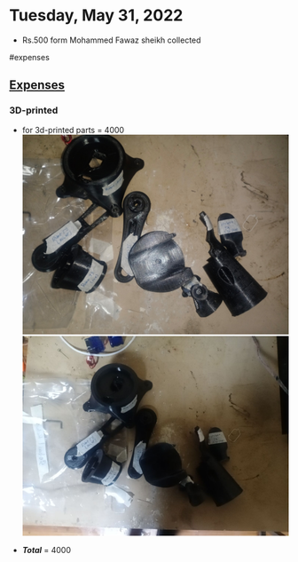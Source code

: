 # Tuesday, May 31, 2022
- Rs.500 form Mohammed Fawaz sheikh collected


#expenses

## [Expenses](../Expenses.md)
### 3D-printed
- for 3d-printed parts = 4000
![3d-parts](../images/printed.parts01.jpg) ![3d-parts](../images/printed.parts02.jpg)

- ___Total___ = 4000
